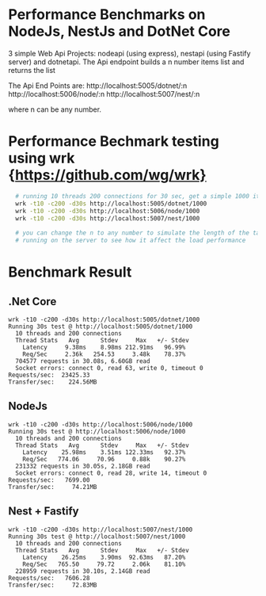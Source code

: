 # Performance Benchmarks on NodeJs, NestJs and DotNet Core
3 simple Web Api Projects: nodeapi (using express), nestapi (using Fastify server) and dotnetapi.
The Api endpoint builds a n number items list and returns the list

The Api End Points are: 
http://localhost:5005/dotnet/:n
http://localhost:5006/node/:n
http://localhost:5007/nest/:n

where n can be any number.

# Performance Bechmark testing using wrk {https://github.com/wg/wrk}
```bash
  # running 10 threads 200 connections for 30 sec, get a simple 1000 items list
  wrk -t10 -c200 -d30s http://localhost:5005/dotnet/1000
  wrk -t10 -c200 -d30s http://localhost:5006/node/1000
  wrk -t10 -c200 -d30s http://localhost:5007/nest/1000
  
  # you can change the n to any number to simulate the length of the tasks 
  # running on the server to see how it affect the load performance 
```

# Benchmark Result

## .Net Core
```
wrk -t10 -c200 -d30s http://localhost:5005/dotnet/1000
Running 30s test @ http://localhost:5005/dotnet/1000
  10 threads and 200 connections
  Thread Stats   Avg      Stdev     Max   +/- Stdev
    Latency     9.38ms    8.98ms 212.91ms   96.99%
    Req/Sec     2.36k   254.53     3.48k    78.37%
  704577 requests in 30.08s, 6.60GB read
  Socket errors: connect 0, read 63, write 0, timeout 0
Requests/sec:  23425.33
Transfer/sec:    224.56MB
```

## NodeJs
```
wrk -t10 -c200 -d30s http://localhost:5006/node/1000  
Running 30s test @ http://localhost:5006/node/1000
  10 threads and 200 connections
  Thread Stats   Avg      Stdev     Max   +/- Stdev
    Latency    25.98ms    3.51ms 122.33ms   92.37%
    Req/Sec   774.06     70.96     0.88k    90.27%
  231332 requests in 30.05s, 2.18GB read
  Socket errors: connect 0, read 28, write 14, timeout 0
Requests/sec:   7699.00
Transfer/sec:     74.21MB
```

## Nest + Fastify
```
wrk -t10 -c200 -d30s http://localhost:5007/nest/1000
Running 30s test @ http://localhost:5007/nest/1000
  10 threads and 200 connections
  Thread Stats   Avg      Stdev     Max   +/- Stdev
    Latency    26.25ms    3.90ms  92.63ms   87.20%
    Req/Sec   765.50     79.72     2.06k    81.10%
  228959 requests in 30.10s, 2.14GB read
Requests/sec:   7606.28
Transfer/sec:     72.83MB
```


